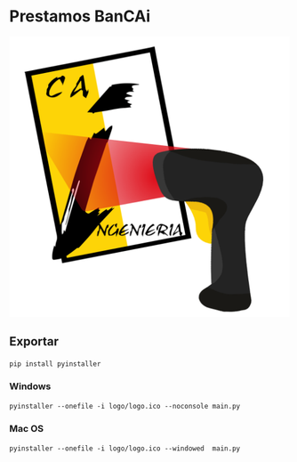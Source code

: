 
# Prestamos BanCAi

[![App logo](logo/logo.png)](https://github.com/rir001/CAI_prestamos)

## Exportar

`pip install pyinstaller`
### Windows
`pyinstaller --onefile -i logo/logo.ico --noconsole main.py`
### Mac OS
`pyinstaller --onefile -i logo/logo.ico --windowed  main.py`

